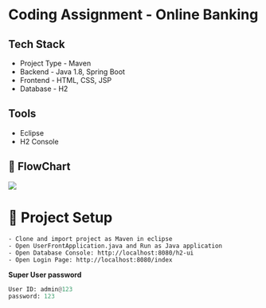 # Coding Assignment - Online Banking

## Tech Stack
- Project Type - Maven
- Backend - Java 1.8, Spring Boot
- Frontend - HTML, CSS, JSP
- Database - H2 

## Tools
- Eclipse
- H2 Console

## 🍳 FlowChart
![](Login.PNG)

# 👟 Project Setup

```text
- Clone and import project as Maven in eclipse
- Open UserFrontApplication.java and Run as Java application
- Open Database Console: http://localhost:8080/h2-ui
- Open Login Page: http://localhost:8080/index
```

**Super User password**

```python
User ID: admin@123
password: 123
```
